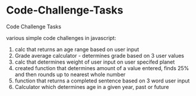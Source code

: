 # Code-Challenge-Tasks
Code Challenge Tasks


various simple code challenges in javascript: 

1) calc that returns an age range based on user input
2) Grade average calculator - determines grade based on 3 user values
3) calc that determines weight of user input on user specifed planet
4) created function that determines amount of a value entered, finds 25% and then rounds up to nearest whole number
5) function that returns a completed sentence based on 3 word user input
6) Calculator which determines age in a given year, past or future
